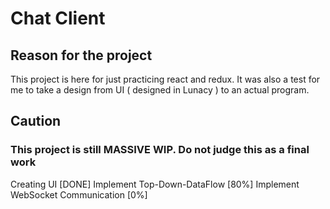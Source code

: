 # Chat Client
## Reason for the project
This project is here for just practicing react and redux. It was also a test for me to take a design from UI ( designed in Lunacy ) to an actual program.

## Caution
### This project is still MASSIVE WIP. Do not judge this as a final work
Creating UI [DONE]
Implement Top-Down-DataFlow [80%]
Implement WebSocket Communication [0%]
